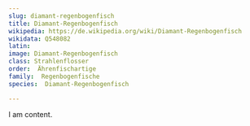 ```yaml
---
slug: diamant-regenbogenfisch
title: Diamant-Regenbogenfisch
wikipedia: https://de.wikipedia.org/wiki/Diamant-Regenbogenfisch
wikidata: Q548082
latin:
image: Diamant-Regenbogenfisch
class: Strahlenflosser
order:  Ährenfischartige
family:  Regenbogenfische
species:  Diamant-Regenbogenfisch

---
```


I am content.
